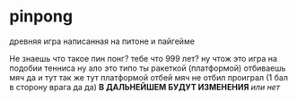 # pinpong
древняя игра написанная на питоне и пайгейме


Не знаешь что такое пин понг?
тебе что 999 лет? ну чтож это игра на подобии тенниса
ну ало это типо ты ракеткой (платформой) отбиваешь мяч да
и тут так же тут платформой отбей мяч не отбил проиграл
(1 бал в сторону врага да да)
__В ДАЛЬНЕЙШЕМ БУДУТ ИЗМЕНЕНИЯ__
_или нет_
